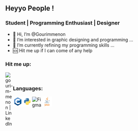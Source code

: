 ## Heyyo People !

### Student | Programming Enthusiast | Designer



- 👋 Hi, I’m @Gourimmenon
- 👀 I’m interested in graphic designing and programming ...
- 🌱 I’m currently refining my programming skills ...
- 🆘 Hit me up if I can come of any help

### Hit me up:
[<img align="left" alt=" gouri-m-menon | LinkedIn" width="24px" src="https://www.pinclipart.com/picdir/big/574-5743993_linkedin-icon-white-png-clipart.png" />][linkedin]

<br />

### Languages:

<img align="left" alt="C" width="30px" src="https://raw.githubusercontent.com/github/explore/80688e429a7d4ef2fca1e82350fe8e3517d3494d/topics/c/c.png" />
<img align="left" alt="Python" width="30px" src="https://raw.githubusercontent.com/github/explore/80688e429a7d4ef2fca1e82350fe8e3517d3494d/topics/python/python.png" />
<img align="left" alt="Figma" width="32px"  src="https://img.icons8.com/fluency/48/000000/figma.png" />
<img align="left" alt="Java" width="30px" src="https://raw.githubusercontent.com/github/explore/5b3600551e122a3277c2c5368af2ad5725ffa9a1/topics/java/java.png" />

<br />

[linkedin]:https://www.linkedin.com/in/gouri-m-menon-3764b4202


<!---
Gourimmenon/Gourimmenon is a ✨ special ✨ repository because its `README.md` (this file) appears on your GitHub profile.
You can click the Preview link to take a look at your changes.
--->
